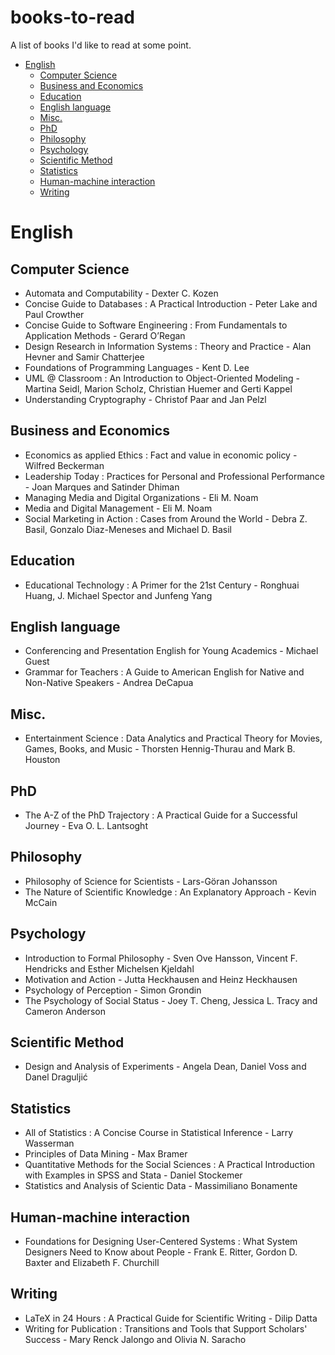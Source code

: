 # books-to-read
A list of books I'd like to read at some point.

- [English](#english)
  * [Computer Science](#computer-science)
  * [Business and Economics](#business-and-economics)
  * [Education](#education)
  * [English language](#english-language)
  * [Misc.](#misc)
  * [PhD](#phd)
  * [Philosophy](#philosophy)
  * [Psychology](#psychology)
  * [Scientific Method](#scientific-method)
  * [Statistics](#statistics)
  * [Human-machine interaction](#human-machine-interaction)
  * [Writing](#writing)

# English

## Computer Science
- Automata and Computability - Dexter C. Kozen
- Concise Guide to Databases : A Practical Introduction - Peter Lake and Paul Crowther
- Concise Guide to Software Engineering : From Fundamentals to Application Methods - Gerard O’Regan
- Design Research in Information Systems : Theory and Practice - Alan Hevner and Samir Chatterjee
- Foundations of Programming Languages - Kent D. Lee
- UML @ Classroom : An Introduction to Object-Oriented Modeling - Martina Seidl, Marion Scholz, Christian Huemer and Gerti Kappel
- Understanding Cryptography - Christof Paar and Jan Pelzl

## Business and Economics
- Economics as applied Ethics : Fact and value in economic policy - Wilfred Beckerman
- Leadership Today : Practices for Personal and Professional Performance - Joan Marques and Satinder Dhiman
- Managing Media and Digital Organizations - Eli M. Noam
- Media and Digital Management - Eli M. Noam
- Social Marketing in Action : Cases from Around the World - Debra Z. Basil, Gonzalo Diaz-Meneses and Michael D. Basil

## Education
- Educational Technology : A Primer for the 21st Century - Ronghuai Huang, J. Michael Spector and Junfeng Yang

## English language
- Conferencing and Presentation English for Young Academics - Michael Guest
-  Grammar for Teachers : A Guide to American English for Native and Non-Native Speakers - Andrea DeCapua

## Misc.
- Entertainment Science : Data Analytics and Practical Theory for Movies, Games, Books, and Music - Thorsten Hennig-Thurau and Mark B. Houston

## PhD
- The A-Z of the PhD Trajectory : A Practical Guide for a Successful Journey - Eva O. L. Lantsoght

## Philosophy
- Philosophy of Science for Scientists - Lars-Göran Johansson
- The Nature of Scientific Knowledge : An Explanatory Approach - Kevin McCain

## Psychology
- Introduction to Formal Philosophy - Sven Ove Hansson, Vincent F. Hendricks and Esther Michelsen Kjeldahl
- Motivation and Action - Jutta Heckhausen and Heinz Heckhausen
- Psychology of Perception - Simon Grondin
- The Psychology of Social Status - Joey T. Cheng, Jessica L. Tracy and Cameron Anderson

## Scientific Method
- Design and Analysis of Experiments - Angela Dean, Daniel Voss and Danel Draguljić

## Statistics
- All of Statistics : A Concise Course in Statistical Inference - Larry Wasserman
- Principles of Data Mining - Max Bramer
- Quantitative Methods for the Social Sciences : A Practical Introduction with Examples in SPSS and Stata - Daniel Stockemer
- Statistics and Analysis of Scientic Data - Massimiliano Bonamente

## Human-machine interaction
- Foundations for Designing User-Centered Systems : What System Designers Need to Know about People - Frank E. Ritter, Gordon D. Baxter and Elizabeth F. Churchill

## Writing
- LaTeX in 24 Hours : A Practical Guide for Scientific Writing - Dilip Datta
- Writing for Publication : Transitions and Tools that Support Scholars' Success - Mary Renck Jalongo and Olivia N. Saracho
